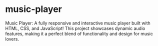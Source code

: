 # music-player
 Music Player: A fully responsive and interactive music player built with HTML, CSS, and JavaScript! This project showcases dynamic audio features, making it a perfect blend of functionality and design for music lovers.
